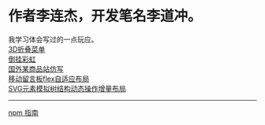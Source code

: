 # 作者李连杰，开发笔名李道冲。
我学习体会写过的一点玩应。
<br/>
<a href="https://LiDaoChong.github.io/3dmenu/index.html">3D折叠菜单</a><br/>
<a href="https://LiDaoChong.github.io/canvasrainbow/rainbow.html">倒挂彩虹</a><br/>
<a href="https://LiDaoChong.github.io/e-businesscut/index.html">国外某商品站仿写</a><br/>
<a href="https://LiDaoChong.github.io/flex-layout/flex-layout.html">移动留言板flex自适应布局</a><br/>
<a href="https://LiDaoChong.github.io/svgListTree/svgListTree.html">SVG元素模拟树结构动态操作增量布局</a>
<hr/>

<a href="https://LiDaoChong.github.io/blob/master/translate/npmstartguide.md">npm 指南</a>
